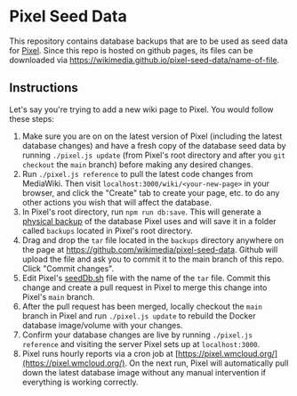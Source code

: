 # Pixel Seed Data

This repository contains database backups that are to be used as seed data for [Pixel](https://github.com/nicholasray/pixel). Since this repo is hosted on github pages, its files can be downloaded via https://wikimedia.github.io/pixel-seed-data/name-of-file.

## Instructions

Let's say you're trying to add a new wiki page to Pixel. You would follow these steps:

1) Make sure you are on on the latest version of Pixel (including the latest database changes) and have a fresh copy of the database seed data by running `./pixel.js update` (from Pixel's root directory and after you `git checkout` the `main` branch) before making any desired changes.
2) Run `./pixel.js reference` to pull the latest code changes from MediaWiki. Then visit `localhost:3000/wiki/<your-new-page>` in your browser, and click the "Create" tab to create your page, etc. to do any other actions you wish that will affect the database.
3) In Pixel's root directory, run `npm run db:save`. This will generate a [physical backup](https://dev.mysql.com/doc/refman/8.0/en/backup-types.html#:~:text=Physical%20backup%20methods%20have%20these,only%20file%20copying%20without%20conversion) of the database Pixel uses and will save it in a folder called `backups` located in Pixel's root directory.
4) Drag and drop the `tar` file located in the `backups` directory anywhere on the page at https://github.com/wikimedia/pixel-seed-data. Github will upload the file and ask you to commit it to the main branch of this repo. Click "Commit changes".
5) Edit Pixel's [seedDb.sh](https://github.com/wikimedia/pixel/blob/b4af39d0be82f6f608e9fb3996b52cb9f924eabe/Dockerfile.database#L5) file with the name of the `tar` file. Commit this change and create a pull request in Pixel to merge this change into Pixel's `main` branch.
6) After the pull request has been merged, locally checkout the `main` branch in Pixel and run `./pixel.js update` to rebuild the Docker database image/volume with your changes.
7) Confirm your database changes are live by running `./pixel.js reference` and visiting the server Pixel sets up at `localhost:3000`.
8) Pixel runs hourly reports via a cron job at [https://pixel.wmcloud.org/](https://pixel.wmcloud.org/). On the next run, Pixel will automatically pull down the latest database image without any manual intervention if everything is working correctly.
